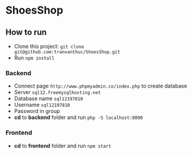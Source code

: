 # ShoesShop

## How to run

- Clone this project: `git clone git@github.com:tranvanthuc/ShoesShop.git`
- Run `npm install`

### Backend

- Connect page `http://www.phpmyadmin.co/index.php` to create database
- Server `sql12.freemysqlhosting.net`
- Database name `sql12197810`
- Username `sql12197810`
- Password in group
- **cd** to **backend** folder and run `php -S localhost:8000`

### Frontend

- **cd** to **frontend** folder and run `npm start`
